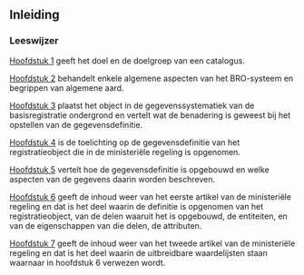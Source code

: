 <h2>Inleiding</h2>
    	<section id='doel-en-doelgroep' data-include='https://docs.geostandaarden.nl/bro/gen/doel-en-doelgroep.html'>
    	</section>
    	<section id='totstandkoming' data-include='https://docs.geostandaarden.nl/bro/gen/totstandkoming.html'>
    	</section>
    	<section id='beheer' data-include='https://docs.geostandaarden.nl/bro/gen/beheer.html'>
    	</section>
    	<section id="leeswijzer">
    	<h3>Leeswijzer</h3>
		<p><a href ="#inleiding">Hoofdstuk 1</a> geeft het doel en de doelgroep van een catalogus.</p>
		<p><a href ="#algemene-kenmerken-en-begrippen">Hoofdstuk 2</a> behandelt enkele algemene aspecten van het BRO-systeem en begrippen van algemene aard.</p>
		<p><a href ="#booronderzoek">Hoofdstuk 3</a> plaatst het object in de gegevenssystematiek van de basisregistratie ondergrond en vertelt wat de benadering is geweest bij het opstellen van de gegevensdefinitie.</p>
		<p><a href ="#booronderzoek_geologie">Hoofdstuk 4</a> is de toelichting op de gegevensdefinitie van het registratieobject die in de ministeriële regeling is opgenomen.</p>
		<p><a href ="#opbouw_gegevensdefinitie">Hoofdstuk 5</a> vertelt hoe de gegevensdefinitie is opgebouwd en welke aspecten van de gegevens daarin worden beschreven.</p>
		<p><a href ="#gegevensdefinitie-0">Hoofdstuk 6</a> geeft de inhoud weer van het eerste artikel van de ministeriële regeling en dat is het deel waarin de definitie is opgenomen van het registratieobject, van de delen waaruit het is opgebouwd, de entiteiten, en van de eigenschappen van die delen, de attributen.</p>
		<p><a href ="#uitbreidbare-waardelijsten">Hoofdstuk 7</a> geeft de inhoud weer van het tweede artikel van de ministeriële regeling en dat is het deel waarin de uitbreidbare waardelijsten staan waarnaar in hoofdstuk 6 verwezen wordt.</p>
  	</section>
